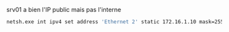 srv01 a bien l'IP public mais pas l'interne
```bash
netsh.exe int ipv4 set address 'Ethernet 2' static 172.16.1.10 mask=255.255.255.0 gateway=172.16.1.254
```
